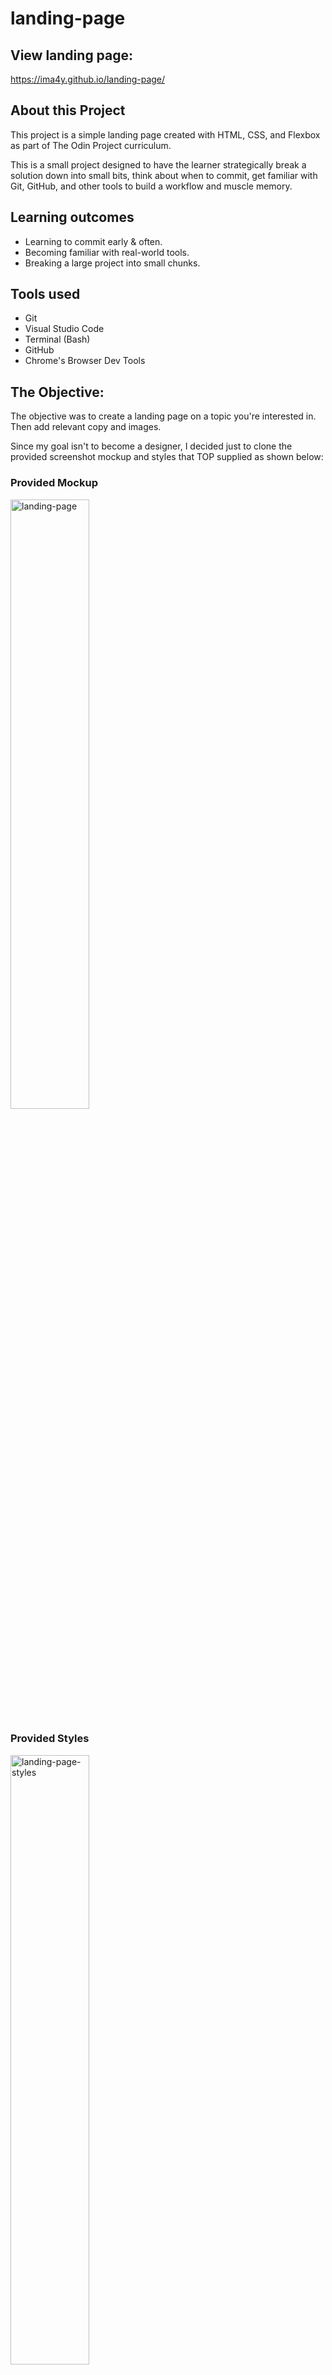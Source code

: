 # landing-page

## View landing page: 

https://ima4y.github.io/landing-page/

## About this Project

This project is a simple landing page created with HTML, CSS, and Flexbox as part of The Odin Project curriculum. 

This is a small project designed to have the learner strategically break a solution down into small bits, think about when to commit, get familiar with Git, GitHub, and other tools to build a workflow and muscle memory. 

## Learning outcomes

- Learning to commit early & often. 
- Becoming familiar with real-world tools. 
- Breaking a large project into small chunks.

## Tools used

- Git
- Visual Studio Code
- Terminal (Bash)
- GitHub
- Chrome's Browser Dev Tools

## The Objective:

The objective was to create a landing page on a topic you're interested in. Then add relevant copy and images. 

Since my goal isn't to become a designer, I decided just to clone the provided screenshot mockup and styles that TOP supplied as shown below:

### Provided Mockup 

<img src="https://github.com/ima4y/landing-page/blob/main/mockups/landing-page-mockup.png" alt="landing-page" width="50%"/>


### Provided Styles

<img src="https://github.com/ima4y/landing-page/blob/main/mockups/top-landing-page-colors-and-stuff.png" alt="landing-page-styles" width="50%"/>


## Source of Project

https://www.theodinproject.com/paths/foundations/courses/foundations/lessons/landing-page
